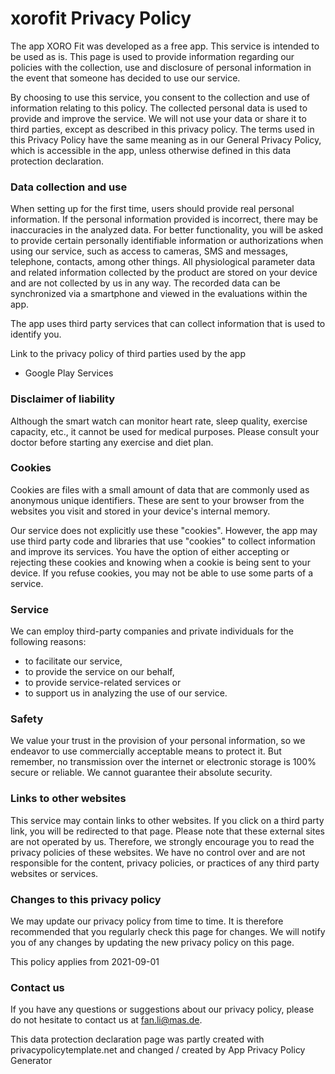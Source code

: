 # xorofit Privacy Policy

The app XORO Fit was developed as a free app. This service is intended to be used as is. This page is used to provide information regarding our policies with the collection, use and disclosure of personal information in the event that someone has decided to use our service.

By choosing to use this service, you consent to the collection and use of information relating to this policy. The collected personal data is used to provide and improve the service. We will not use your data or share it to third parties, except as described in this privacy policy. The terms used in this Privacy Policy have the same meaning as in our General Privacy Policy, which is accessible in the app, unless otherwise defined in this data protection declaration. 

### Data collection and use

When setting up for the first time, users should provide real personal information. If the personal information provided is incorrect, there may be inaccuracies in the analyzed data.
For better functionality, you will be asked to provide certain personally identifiable information or authorizations when using our service, such as access to cameras, SMS and messages, telephone, contacts, among other things. All physiological parameter data and related information collected by the product are stored on your device and are not collected by us in any way. The recorded data can be synchronized via a smartphone and viewed in the evaluations within the app.

The app uses third party services that can collect information that is used to identify you.

Link to the privacy policy of third parties used by the app

* Google Play Services

### Disclaimer of liability

Although the smart watch can monitor heart rate, sleep quality, exercise capacity, etc., it cannot be used for medical purposes. Please consult your doctor before starting any exercise and diet plan.

### Cookies

Cookies are files with a small amount of data that are commonly used as anonymous unique identifiers. These are sent to your browser from the websites you visit and stored in your device's internal memory.

Our service does not explicitly use these "cookies". However, the app may use third party code and libraries that use "cookies" to collect information and improve its services. You have the option of either accepting or rejecting these cookies and knowing when a cookie is being sent to your device. If you refuse cookies, you may not be able to use some parts of a service.

### Service

We can employ third-party companies and private individuals for the following reasons:

* to facilitate our service,
*  to provide the service on our behalf,
*  to provide service-related services or
*  to support us in analyzing the use of our service.

### Safety

We value your trust in the provision of your personal information, so we endeavor to use commercially acceptable means to protect it. But remember, no transmission over the internet or electronic storage is 100% secure or reliable. We cannot guarantee their absolute security.

### Links to other websites

This service may contain links to other websites. If you click on a third party link, you will be redirected to that page. Please note that these external sites are not operated by us. Therefore, we strongly encourage you to read the privacy policies of these websites. We have no control over and are not responsible for the content, privacy policies, or practices of any third party websites or services.

### Changes to this privacy policy

We may update our privacy policy from time to time. It is therefore recommended that you regularly check this page for changes. We will notify you of any changes by updating the new privacy policy on this page.

This policy applies from 2021-09-01

### Contact us

If you have any questions or suggestions about our privacy policy, please do not hesitate to contact us at fan.li@mas.de. 

This data protection declaration page was partly created with privacypolicytemplate.net and changed / created by App Privacy Policy Generator

